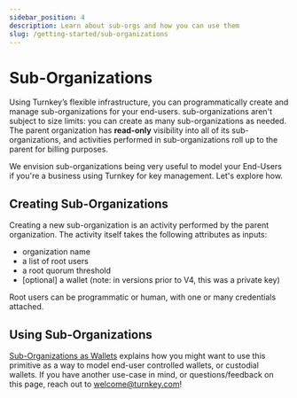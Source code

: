 ```yaml
---
sidebar_position: 4
description: Learn about sub-orgs and how you can use them
slug: /getting-started/sub-organizations
---
```

# Sub-Organizations

Using Turnkey’s flexible infrastructure, you can programmatically create and manage sub-organizations for your end-users. sub-organizations aren't subject to size limits: you can create as many sub-organizations as needed. The parent organization has **read-only** visibility into all of its sub-organizations, and activities performed in sub-organizations roll up to the parent for billing purposes.

We envision sub-organizations being very useful to model your End-Users if you're a business using Turnkey for key management. Let's explore how.

## Creating Sub-Organizations 

Creating a new sub-organization is an activity performed by the parent organization. The activity itself takes the following attributes as inputs: 
- organization name
- a list of root users
- a root quorum threshold
- [optional] a wallet (note: in versions prior to V4, this was a private key)

Root users can be programmatic or human, with one or many credentials attached. 

## Using Sub-Organizations

[Sub-Organizations as Wallets](../integration-guides/sub-organizations-as-wallets.md) explains how you might want to use this primitive as a way to model end-user controlled wallets, or custodial wallets. If you have another use-case in mind, or questions/feedback on this page, reach out to [welcome@turnkey.com](mailto:welcome@turnkey.com)!
